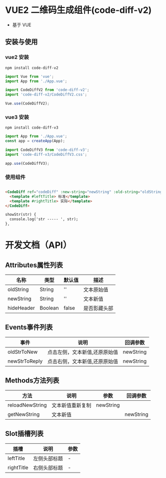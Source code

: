 # VUE2 二维码生成组件(code-diff-v2)

- 基于 VUE

## 安装与使用

### vue2 安装

```
npm install code-diff-v2
```

```ts
import Vue from 'vue';
import App from './App.vue';

import CodeDiffV2 from 'code-diff-v2';
import 'code-diff-v2/CodeDiffV2.css';

Vue.use(CodeDiffV2);
```

### vue3 安装

```
npm install code-diff-v3
```

```ts
import App from './App.vue';
const app = createApp(App);

import CodeDiffV3 from 'code-diff-v3';
import 'code-diff-v3/CodeDiffV3.css';

app.use(CodeDiffV3);
```


### 使用组件

```html

<CodeDiff ref="codeDiff" :new-string="newString" :old-string="oldString" @newStrToReply="showStr" @oldStrToNew="showStr">
  <template #leftTitle> 标准</template>
  <template #rightTitle> 实际</template>
</CodeDiff>

showStr(str) {
  console.log('str ----- ', str);
},
```

# 开发文档（API）

## Attributes属性列表

| 名称         | 类型      | 默认值   | 描述     |
|------------|---------|-------|--------|
| oldString  | String  | ''    | 文本原始值  |
| newString  | String  | ''    | 文本新值   |      |
| hideHeader | Boolean | false | 是否影藏头部 |

## Events事件列表

| 事件            | 说明              | 回调参数      |
|---------------|-----------------|-----------|
| oldStrToNew   | 点击左侧，文本新值,还原原始值 | newString |            
| newStrToReply | 点击右侧，文本新值,还原原始值 | newString |         

## Methods方法列表

| 方法              | 说明       | 参数        | 回调参数      | 
|-----------------|----------|-----------|-----------|
| reloadNewString | 文本新值重新复制 | newString |           |
| getNewString    | 文本新值     |           | newString |

## Slot插槽列表

| 插槽         | 说明     | 参数 |
|------------|--------|----|
| leftTitle  | 左侧头部标题 | -  |
| rightTitle | 右侧头部标题 | -  |


